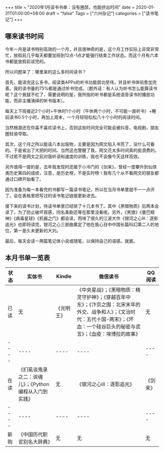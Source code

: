 +++
title = "2020年1月读书书单：没有圈禁，也能挤出时间"
date = 2020-01-31T01:00:00+08:00
draft = "false"
Tags = ["六州杂记"]
categories = ["读书笔记"]
+++
## 哪来读书时间
今年一月是读书特别高效的一个月，并且很神奇的是，这个月工作实际上非常非常忙，放假前几乎每天都要加班到12点-1点才能强行结束工作状态。而这个月有六本书都是放假前读完的。

所以问题来了：哪里来的这么多时间读书？

首先，能读完这么多书，阅读类APPs的听书功能居功至伟，并且听书体验愈加完善。我的读书量的75%都是通过听书完成。（题外话：有人认为听书怎么能算读书呢？这个我就不杠了，需要说明的是，我所指的听书都是系统语音读书的播放功能，而非主播演绎的听书版本）。

每天上下班接近2个小时+午休时1个小时（午休两个小时，不可能一直听书）+睡前读书0.5个小时，再加上周末，一个月轻轻松松八十个小时的阅读时间。

当然根源还在你喜不喜欢读书上，否则这些时间完全可能会被抖音，电视剧，朋友圈轻易夺取。

其次，这个月之所以能读八本出版物，主要是因为网文陷入书荒了，没什么可看的。于是省出了大把的时间。当然这也警醒了我，网文花太多时间真的挺浪费的。不过若不是网文之前对我听读和速度的训练，我也不会像今天这样高效。

另外值得一提的是，去年我发现时还属于小冷门的《剑来》，曾经一度攀升到仙侠类历史第四的成绩，注意，是历史榜，不是实时榜！我有几个从不看网文的朋友都通过口碑开始看了。

因为准备为每一本看完的书都写一篇读书笔记，所以在当月书单里就不一一点评了。会在表格里把写过的读书笔记链接更新进去。

接下来的读书计划，待读书单里已经排了十几本书了。其中《黑暗物质》后两本会读了，为了防止破坏观感，同名美剧还等在那里没看呢。另外，《黑旗》《曼巴精神》《病毒星球》《机器之门》都会读，而啃了很久的江波大作《银河之心III：逐影追光》也即将读完，银河之心三部曲奠定了他在我心目中中国长篇科幻第二人的地位，第一是久未更新的大刘。

最后，每天会读一两篇笔记体小说或随笔，以保持自己的语感。就酱。


## 本月书单一览表
|  状态   | 实体书  |  Kindle   | 微信读书  | QQ阅读  |
|  ----  | ----  |  ----  | ----  |----  |
|  已读   | 无  |  《光明王》   | 《中央星战》；《黑暗物质：精灵守护神》；《穿越百年中东》；《汴京之围：北宋末年的外交、战争和人》；《文治时代：五代十国-两宋》；《坏血：一个硅谷巨头的秘密与谎言》；《血疫：埃博拉的故事》 | 无  |
|  ----  | ----  |  ----  | ----  | ----  |
|  在读   | 《扪虱谈鬼录之二：说魂儿》；《Python编程从入门到实践》  |  无   | 《银河之心III：逐影追光》  | 《剑来》  |
|  ----  | ----  |  ----  | ----  |----  |
|  新购   | 《中国历代职官别名大辞典》  |  无   | 无  | 无  |